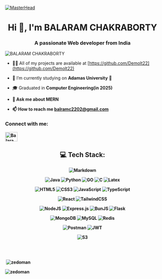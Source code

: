 [![MasterHead](https://mir-s3-cdn-cf.behance.net/project_modules/fs/54b6c068097599.5b50bca476b9b.gif)](https://zedoman.github.io/Portfolio/)
<h1 align="center">Hi 👋, I'm BALARAM CHAKRABORTY</h1>
<h3 align="center">A passionate Web developer from India</h3>




<p align="left"> <img src="https://komarev.com/ghpvc/?username=zedoman&label=Profile%20views&color=0e75b6&style=flat" alt="BALARAM CHAKRABORTY" /> </p>

- 👨‍💻 All of my projects are available at [https://github.com/Demolt22](https://github.com/Demolt22)

- 🔭 I’m currently studying on <strong>Adamas University</strong> 🔭

-  🎓 Graduated in <strong>Computer Engineering(in 2025)

- 💬 Ask me about **MERN**

- 📫 How to reach me **balramc2202@gmail.com**


<h3 align="left">Connect with me:</h3>
<p align="left">
<a href="https://www.linkedin.com/in/balaram-chakraborty/" target="blank"><img align="center" src="https://raw.githubusercontent.com/rahuldkjain/github-profile-readme-generator/master/src/images/icons/Social/linked-in-alt.svg" alt="Balaram Chakraborty" height="30" width="40" /></a>
</p>





## <p align="center">💻 Tech Stack:</p>

<p align="center">
<img
    src="https://img.shields.io/badge/markdown-%23000000.svg?style=for-the-badge&amp;logo=markdown&amp;logoColor=white"
    alt="Markdown"
/>
</p>

<p align="center">
<img
    src="https://img.shields.io/badge/java-%23ED8B00.svg?style=for-the-badge&logo=openjdk&logoColor=white"
    alt="Java"
/>    
<img
    src="https://img.shields.io/badge/python-3670A0?style=for-the-badge&amp;logo=python&amp;logoColor=ffdd54"
    alt="Python"
/>
<img
    src="https://img.shields.io/badge/go-%2300ADD8.svg?style=for-the-badge&logo=go&logoColor=white"
    alt="GO"
/>
<img
    src="https://img.shields.io/badge/c-%2300599C.svg?style=for-the-badge&amp;logo=c&amp;logoColor=white"
    alt="C"
/>    
<img
    src="https://img.shields.io/badge/latex-%23008080.svg?style=for-the-badge&logo=latex&logoColor=white"
    alt="Latex"
/>    
</p>

<p align="center">
<img
    src="https://img.shields.io/badge/html5-%23E34F26.svg?style=for-the-badge&amp;logo=html&amp;logoColor=white"
    alt="HTML5"
/>
<img
    src="https://img.shields.io/badge/css3-%231572B6.svg?style=for-the-badge&amp;logo=css3&amp;logoColor=white"
    alt="CSS3"
/>
<img
    src="https://img.shields.io/badge/javascript-%23323330.svg?style=for-the-badge&amp;logo=javascript&amp;logoColor=%23F7DF1E"
    alt="JavaScript"
/>
<img
    src="https://img.shields.io/badge/typescript-%23007ACC.svg?style=for-the-badge&amp;logo=typescript&amp;logoColor=white"
    alt="TypeScript"
/>
</p>

<p align="center">
<img
    src="https://img.shields.io/badge/react-%2320232a.svg?style=for-the-badge&amp;logo=react&amp;logoColor=%2361DAFB"
    alt="React"
/>
<img
    src="https://img.shields.io/badge/tailwindcss-%2338B2AC.svg?style=for-the-badge&amp;logo=tailwind-css&amp;logoColor=white"
    alt="TailwindCSS"
/>
</p>

<p align="center">
<img
    src="https://img.shields.io/badge/node.js-6DA55F?style=for-the-badge&amp;logo=node.js&amp;logoColor=white"
    alt="NodeJS"
/>
<img
    src="https://img.shields.io/badge/express.js-%23404d59.svg?style=for-the-badge&amp;logo=express&amp;logoColor=%2361DAFB"
    alt="Express.js"
/>
<img
    src="https://img.shields.io/badge/Bun-%23000000.svg?style=for-the-badge&logo=bun&logoColor=white"
    alt="BunJS"
/>
<img
    src="https://img.shields.io/badge/flask-%23000.svg?style=for-the-badge&logo=flask&logoColor=white"
    alt="Flask"
/>
</p>

<p align="center">
<img
    src="https://img.shields.io/badge/MongoDB-%234ea94b.svg?style=for-the-badge&amp;logo=mongodb&amp;logoColor=white"
    alt="MongoDB"
/>
<img
    src="https://img.shields.io/badge/mysql-black.svg?style=for-the-badge&amp;logo=mysql&amp;logoColor=white;"
    alt="MySQL"
/>
<img
    src="https://img.shields.io/badge/redis-%23DD0031.svg?style=for-the-badge&logo=redis&logoColor=white"
    alt="Redis"
/>
</p>
<p align="center">
<img
    src="https://img.shields.io/badge/Postman-FF6C37?style=for-the-badge&amp;logo=postman&amp;logoColor=white"
    alt="Postman"
/>
<img
    src="https://img.shields.io/badge/JWT-black?style=for-the-badge&amp;logo=JSON%20web%20tokens"
    alt="JWT"
/>
</p>

<p align="center">
<img
    src="https://img.shields.io/badge/Amazon%20S3-FF9900?style=for-the-badge&logo=amazons3&logoColor=white"
    alt="S3"
/>
</p>

<p align="center">
</p>

<br/>
<br/>



<p>&nbsp;<img align="center" src="https://github-readme-stats.vercel.app/api?username=zedoman&show_icons=true&locale=en" alt="zedoman" /></p>

<p><img align="center" src="https://github-readme-streak-stats.herokuapp.com/?user=zedoman&" alt="zedoman" /></p>




